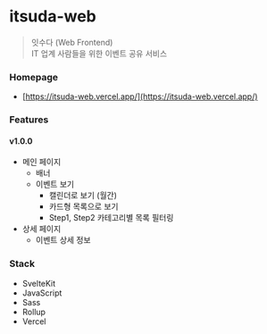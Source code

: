 # itsuda-web
> 잇수다 (Web Frontend)   
> IT 업계 사람들을 위한 이벤트 공유 서비스

### Homepage
- [https://itsuda-web.vercel.app/](https://itsuda-web.vercel.app/)

### Features
#### v1.0.0
- 메인 페이지
  - 배너
  - 이벤트 보기
    - 캘린더로 보기 (월간)
    - 카드형 목록으로 보기
    - Step1, Step2 카테고리별 목록 필터링
- 상세 페이지
  - 이벤트 상세 정보

### Stack
- SvelteKit
- JavaScript
- Sass
- Rollup
- Vercel
